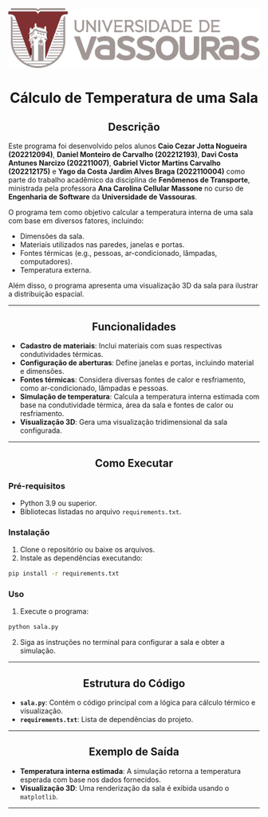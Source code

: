 \
\
![Universidade de Vassouras](img/Universidade_Vassouras_Logo.png)

<h1 align= "center"> Cálculo de Temperatura de uma Sala </h1>

<h2 align= "center"> Descrição </h2>

Este programa foi desenvolvido pelos alunos **Caio Cezar Jotta Nogueira (202212094)**, **Daniel Monteiro de Carvalho (202212193)**, **Davi Costa Antunes Narcizo (202211007)**, **Gabriel Victor Martins Carvalho (202212175)** e **Yago da Costa Jardim Alves Braga (2022110004)** como parte do trabalho acadêmico da disciplina de **Fenômenos de Transporte**, ministrada pela professora **Ana Carolina Cellular Massone** no curso de **Engenharia de Software** da **Universidade de Vassouras**.

O programa tem como objetivo calcular a temperatura interna de uma sala com base em diversos fatores, incluindo:

- Dimensões da sala.
- Materiais utilizados nas paredes, janelas e portas.
- Fontes térmicas (e.g., pessoas, ar-condicionado, lâmpadas, computadores).
- Temperatura externa.

Além disso, o programa apresenta uma visualização 3D da sala para ilustrar a distribuição espacial.

---

<h2 align= "center"> Funcionalidades </h2>

- **Cadastro de materiais**: Inclui materiais com suas respectivas condutividades térmicas.
- **Configuração de aberturas**: Define janelas e portas, incluindo material e dimensões.
- **Fontes térmicas**: Considera diversas fontes de calor e resfriamento, como ar-condicionado, lâmpadas e pessoas.
- **Simulação de temperatura**: Calcula a temperatura interna estimada com base na condutividade térmica, área da sala e fontes de calor ou resfriamento.
- **Visualização 3D**: Gera uma visualização tridimensional da sala configurada.

---

<h2 align= "center"> Como Executar </h2>

### Pré-requisitos

- Python 3.9 ou superior.
- Bibliotecas listadas no arquivo `requirements.txt`.

### Instalação

1. Clone o repositório ou baixe os arquivos.
2. Instale as dependências executando:

```bash
pip install -r requirements.txt
```

### Uso

1. Execute o programa:

```bash
python sala.py
```

2. Siga as instruções no terminal para configurar a sala e obter a simulação.

---

<h2 align= "center"> Estrutura do Código </h2>

- **`sala.py`**: Contém o código principal com a lógica para cálculo térmico e visualização.
- **`requirements.txt`**: Lista de dependências do projeto.

---

<h2 align= "center"> Exemplo de Saída </h2>

- **Temperatura interna estimada**: A simulação retorna a temperatura esperada com base nos dados fornecidos.
- **Visualização 3D**: Uma renderização da sala é exibida usando o `matplotlib`.

---
